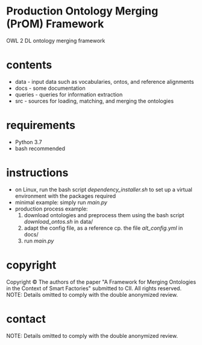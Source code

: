 # Production Ontology Merging (PrOM) Framework
OWL 2 DL ontology merging framework

# contents
* data - input data such as vocabularies, ontos, and reference alignments
* docs - some documentation
* queries - queries for information extraction
* src - sources for loading, matching, and merging the ontologies

# requirements
* Python 3.7
* bash recommended

# instructions
* on Linux, run the bash script *dependency_installer.sh* to set up a virtual environment with the packages required
* minimal example: simply run *main.py*
* production process example:
  1. download ontologies and preprocess them using the bash script *download_ontos.sh* in data/
  2. adapt the config file, as a reference cp. the file *alt_config.yml* in docs/
  3. run *main.py*

# copyright
Copyright © The authors of the paper "A Framework for Merging Ontologies in the Context of Smart Factories" submitted to CII.
All rights reserved.
NOTE: Details omitted to comply with the double anonymized review.

# contact
NOTE: Details omitted to comply with the double anonymized review.
